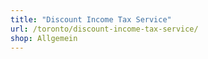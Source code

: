 ```yaml
---
title: "Discount Income Tax Service"
url: /toronto/discount-income-tax-service/
shop: Allgemein
---
```

